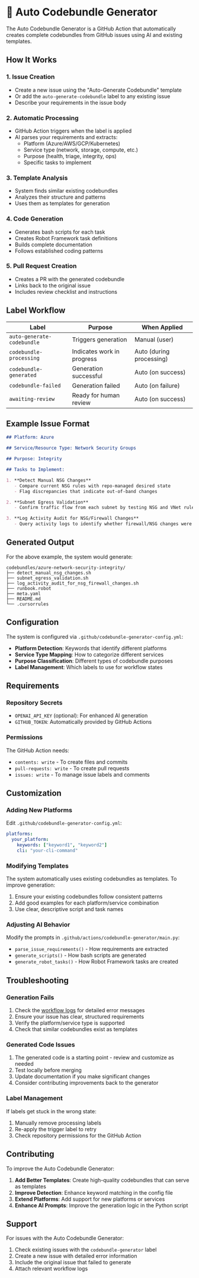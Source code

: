 # 🤖 Auto Codebundle Generator

The Auto Codebundle Generator is a GitHub Action that automatically creates complete codebundles from GitHub issues using AI and existing templates.

## How It Works

### 1. **Issue Creation**
- Create a new issue using the "Auto-Generate Codebundle" template
- Or add the `auto-generate-codebundle` label to any existing issue
- Describe your requirements in the issue body

### 2. **Automatic Processing**
- GitHub Action triggers when the label is applied
- AI parses your requirements and extracts:
  - Platform (Azure/AWS/GCP/Kubernetes)
  - Service type (network, storage, compute, etc.)
  - Purpose (health, triage, integrity, ops)
  - Specific tasks to implement

### 3. **Template Analysis**
- System finds similar existing codebundles
- Analyzes their structure and patterns
- Uses them as templates for generation

### 4. **Code Generation**
- Generates bash scripts for each task
- Creates Robot Framework task definitions
- Builds complete documentation
- Follows established coding patterns

### 5. **Pull Request Creation**
- Creates a PR with the generated codebundle
- Links back to the original issue
- Includes review checklist and instructions

## Label Workflow

| Label | Purpose | When Applied |
|-------|---------|--------------|
| `auto-generate-codebundle` | Triggers generation | Manual (user) |
| `codebundle-processing` | Indicates work in progress | Auto (during processing) |
| `codebundle-generated` | Generation successful | Auto (on success) |
| `codebundle-failed` | Generation failed | Auto (on failure) |
| `awaiting-review` | Ready for human review | Auto (on success) |

## Example Issue Format

```markdown
## Platform: Azure

## Service/Resource Type: Network Security Groups

## Purpose: Integrity

## Tasks to Implement:

1. **Detect Manual NSG Changes**
   - Compare current NSG rules with repo-managed desired state
   - Flag discrepancies that indicate out-of-band changes

2. **Subnet Egress Validation** 
   - Confirm traffic flow from each subnet by testing NSG and VNet rule enforcement

3. **Log Activity Audit for NSG/Firewall Changes**
   - Query activity logs to identify whether firewall/NSG changes were pushed through CI/CD pipeline vs. manual actors
```

## Generated Output

For the above example, the system would generate:

```
codebundles/azure-network-security-integrity/
├── detect_manual_nsg_changes.sh
├── subnet_egress_validation.sh  
├── log_activity_audit_for_nsg_firewall_changes.sh
├── runbook.robot
├── meta.yaml
├── README.md
└── .cursorrules
```

## Configuration

The system is configured via `.github/codebundle-generator-config.yml`:

- **Platform Detection**: Keywords that identify different platforms
- **Service Type Mapping**: How to categorize different services
- **Purpose Classification**: Different types of codebundle purposes
- **Label Management**: Which labels to use for workflow states

## Requirements

### Repository Secrets

- `OPENAI_API_KEY` (optional): For enhanced AI generation
- `GITHUB_TOKEN`: Automatically provided by GitHub Actions

### Permissions

The GitHub Action needs:
- `contents: write` - To create files and commits
- `pull-requests: write` - To create pull requests  
- `issues: write` - To manage issue labels and comments

## Customization

### Adding New Platforms

Edit `.github/codebundle-generator-config.yml`:

```yaml
platforms:
  your_platform:
    keywords: ["keyword1", "keyword2"]
    cli: "your-cli-command"
```

### Modifying Templates

The system automatically uses existing codebundles as templates. To improve generation:

1. Ensure your existing codebundles follow consistent patterns
2. Add good examples for each platform/service combination
3. Use clear, descriptive script and task names

### Adjusting AI Behavior

Modify the prompts in `.github/actions/codebundle-generator/main.py`:

- `parse_issue_requirements()` - How requirements are extracted
- `generate_scripts()` - How bash scripts are generated  
- `generate_robot_tasks()` - How Robot Framework tasks are created

## Troubleshooting

### Generation Fails

1. Check the [workflow logs](../../actions) for detailed error messages
2. Ensure your issue has clear, structured requirements
3. Verify the platform/service type is supported
4. Check that similar codebundles exist as templates

### Generated Code Issues

1. The generated code is a starting point - review and customize as needed
2. Test locally before merging
3. Update documentation if you make significant changes
4. Consider contributing improvements back to the generator

### Label Management

If labels get stuck in the wrong state:

1. Manually remove processing labels
2. Re-apply the trigger label to retry
3. Check repository permissions for the GitHub Action

## Contributing

To improve the Auto Codebundle Generator:

1. **Add Better Templates**: Create high-quality codebundles that can serve as templates
2. **Improve Detection**: Enhance keyword matching in the config file
3. **Extend Platforms**: Add support for new platforms or services
4. **Enhance AI Prompts**: Improve the generation logic in the Python script

## Support

For issues with the Auto Codebundle Generator:

1. Check existing issues with the `codebundle-generator` label
2. Create a new issue with detailed error information
3. Include the original issue that failed to generate
4. Attach relevant workflow logs

